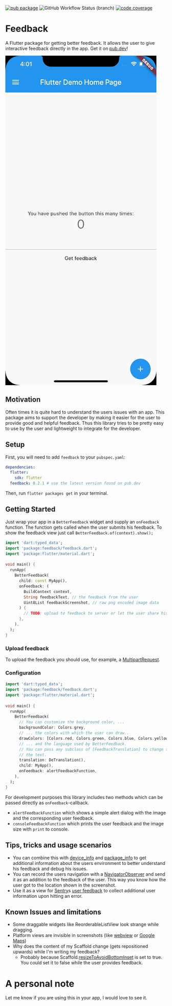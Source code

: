 [![pub package](https://img.shields.io/pub/v/feedback.svg)](https://pub.dev/packages/feedback)
![GitHub Workflow Status (branch)](https://img.shields.io/github/workflow/status/ueman/feedback/flutter/master)
[![code coverage](https://codecov.io/gh/ueman/feedback/branch/master/graph/badge.svg)](https://codecov.io/gh/ueman/feedback)

# Feedback

A Flutter package for getting better feedback. It allows the user to give interactive feedback directly in the app.
Get it on [pub.dev](https://pub.dev/packages/feedback)!

![Example](img/example_0.1.0-beta.gif "Example")

## Motivation

Often times it is quite hard to understand the users issues with an app.
This package aims to support the developer by making it easier for the user 
to provide good and helpful feedback. 
Thus this library tries to be pretty easy to use by the user and 
lightweight to integrate for the developer.

## Setup

First, you will need to add `feedback` to your `pubspec.yaml`:

```yaml
dependencies:
  flutter:
    sdk: flutter
  feedback: 0.2.1 # use the latest version found on pub.dev
```

Then, run `flutter packages get` in your terminal.

## Getting Started

Just wrap your app in a `BetterFeedback` widget and supply
an `onFeedback` function. The function gets called when 
the user submits his feedback. To show the feedback view just
call `BetterFeedback.of(context).show();`

```dart
import 'dart:typed_data';
import 'package:feedback/feedback.dart';
import 'package:flutter/material.dart';

void main() {
  runApp(
    BetterFeedback(
      child: const MyApp(),
      onFeedback: (
        BuildContext context,
        String feedbackText, // the feedback from the user
        Uint8List feedbackScreenshot, // raw png encoded image data
      ) {
        // TODO: upload to feedback to server or let the user share his feedback 
      },
    ),
  );
}
```

### Upload feedback

To upload the feedback you should use, for example, a [MultipartRequest](https://pub.dev/documentation/http/latest/http/MultipartRequest-class.html).

### Configuration

```dart
import 'dart:typed_data';
import 'package:feedback/feedback.dart';
import 'package:flutter/material.dart';

void main() {
  runApp(
    BetterFeedback(
      // You can customize the background color, ...
      backgroundColor: Colors.grey,
      // ... the colors with which the user can draw..
      drawColors: [Colors.red, Colors.green, Colors.blue, Colors.yellow],
      // ... and the language used by BetterFeedback.
      // You can pass any subclass of [FeedbackTranslation] to change the 
      // the text.
      translation: DeTranslation(),
      child: MyApp(),
      onFeedback: alertFeedbackFunction,
    ),
  );
}
```

For development purposes this library includes two methods which can be passed 
directly as `onFeedback`-callback. 
- `alertFeedbackFunction` which shows a simple alert dialog with the image and the corresponding user feedback.
- `consoleFeedbackFunction` which prints the user feedback and the image size with `print` to console.

## Tips, tricks and usage scenarios

- You can combine this with [device_info](https://pub.dev/packages/device_info)
and [package_info](https://pub.dev/packages/package_info) to 
get additional information about the users environment to better understand
his feedback and debug his issues. 
- You can record the users navigation with a [NavigatorObserver](https://api.flutter.dev/flutter/widgets/NavigatorObserver-class.html) and send it as an addition to the 
feedback of the user. This way you know how the user got to the location shown
in the screenshot.
- Use it as a view for [Sentry](https://sentry.io/)s [user feedback](https://docs.sentry.io/enriching-error-data/user-feedback/?platform=browser) to collect additional user 
information upon hitting an error.

## Known Issues and limitations

- Some draggable widgets like ReorderableListView look strange while dragging.
- Platform views are invisible in screenshots (like [webview](https://pub.dev/packages/webview_flutter) or [Google Maps](https://pub.dev/packages/google_maps_flutter))
- Why does the content of my Scaffold change (gets repositioned upwards) while I'm
    writing my feedback?
    - Probably because Scaffold.[resizeToAvoidBottomInset](https://api.flutter.dev/flutter/material/Scaffold/resizeToAvoidBottomInset.html) 
      is set to true. You could set it to false while the user provides feedback.

# A personal note

Let me know if you are using this in your app, I would love to see it.
